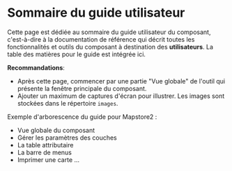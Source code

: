 # Sommaire du guide utilisateur

Cette page est dédiée au sommaire du guide utilisateur du composant, c'est-à-dire à la documentation de référence qui décrit toutes les fonctionnalités et outils du composant à destination des **utilisateurs**.
La table des matières pour le guide est intégrée ici.

**Recommandations**:

- Après cette page, commencer par une partie "Vue globale" de l'outil qui présente la fenêtre principale du composant.
- Ajouter un maximum de captures d'écran pour illustrer. Les images sont stockées dans le répertoire `images`.

Exemple d'arborescence du guide pour Mapstore2 :

- Vue globale du composant
- Gérer les paramètres des couches
- La table attributaire
- La barre de menus
- Imprimer une carte
...





